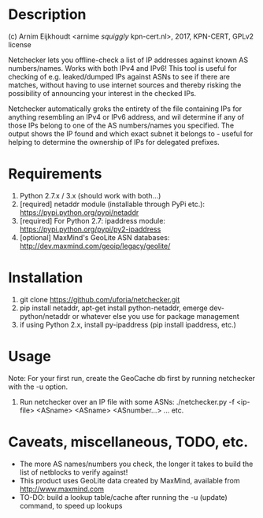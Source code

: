 # Description  

(c) Arnim Eijkhoudt \<arnime _squiggly_ kpn-cert.nl\>, 2017, KPN-CERT, GPLv2 license
  
Netchecker lets you offline-check a list of IP addresses against known AS numbers/names. Works with both IPv4 and IPv6! This tool is useful for checking of e.g. leaked/dumped IPs against ASNs to see if there are matches, without having to use internet sources and thereby risking the possibility of announcing your interest in the checked IPs.
  
Netchecker automatically groks the entirety of the file containing IPs for anything resembling an IPv4 or IPv6 address, and wil determine if any of those IPs belong to one of the AS numbers/names you specified. The output shows the IP found and which exact subnet it belongs to - useful for helping to determine the ownership of IPs for delegated prefixes.

# Requirements  
  
1) Python 2.7.x / 3.x (should work with both...)
2) [required] netaddr module (installable through PyPi etc.): https://pypi.python.org/pypi/netaddr
3) [required] For Python 2.7: ipaddress module: https://pypi.python.org/pypi/py2-ipaddress
4) [optional] MaxMind's GeoLite ASN databases: http://dev.maxmind.com/geoip/legacy/geolite/
  
# Installation  
  
1) git clone https://github.com/uforia/netchecker.git
2) pip install netaddr, apt-get install python-netaddr, emerge dev-python/netaddr or whatever else you use for package management
3) if using Python 2.x, install py-ipaddress (pip install ipaddress, etc.)

# Usage  
  
Note: For your first run, create the GeoCache db first by running netchecker with the -u option.
1) Run netchecker over an IP file with some ASNs: ./netchecker.py -f \<ip-file\> \<ASname\> \<ASname\> \<ASnumber...\> ... etc.

# Caveats, miscellaneous, TODO, etc.  
  
- The more AS names/numbers you check, the longer it takes to build the list of netblocks to verify against!
- This product uses GeoLite data created by MaxMind, available from http://www.maxmind.com
- TO-DO: build a lookup table/cache after running the -u (update) command, to speed up lookups

